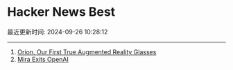 # Hacker News Best

最近更新时间: 2024-09-26 10:28:12

--- 
1. [Orion, Our First True Augmented Reality Glasses](https://about.fb.com/news/2024/09/introducing-orion-our-first-true-augmented-reality-glasses/) 
2. [Mira Exits OpenAI](https://twitter.com/miramurati/status/1839025700009030027) 
